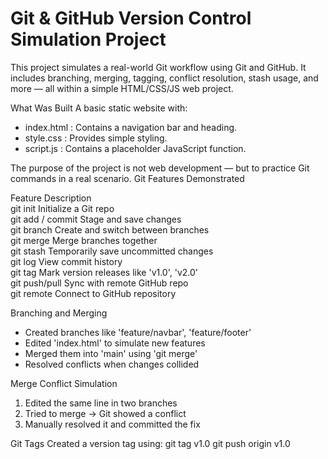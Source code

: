 # Git & GitHub Version Control Simulation Project

This project simulates a real-world Git workflow using Git and GitHub. It includes branching, merging, tagging, conflict resolution, stash usage, and more — all within a simple HTML/CSS/JS web project.

What Was Built
A basic static website with:
-  index.html : Contains a navigation bar and heading.
-  style.css  : Provides simple styling.
-  script.js  : Contains a placeholder JavaScript function.

The purpose of the project is not web development — but to practice Git commands in a real scenario.
Git Features Demonstrated

 Feature               Description                                     
  git init             Initialize a Git repo                           
  git add / commit     Stage and save changes                          
  git branch           Create and switch between branches              
  git merge            Merge branches together                         
  git stash            Temporarily save uncommitted changes            
  git log              View commit history                             
  git tag              Mark version releases like 'v1.0', 'v2.0'       
  git push/pull        Sync with remote GitHub repo                    
  git remote           Connect to GitHub repository                    

Branching and Merging
- Created branches like  'feature/navbar', 'feature/footer'
- Edited 'index.html' to simulate new features
- Merged them into 'main' using 'git merge'
- Resolved conflicts when changes collided

Merge Conflict Simulation
1. Edited the same line in two branches
2. Tried to merge → Git showed a conflict
3. Manually resolved it and committed the fix

Git Tags
Created a version tag using:
  git tag v1.0
  git push origin v1.0

